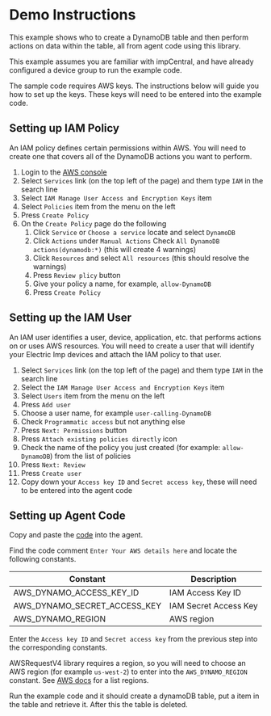 # Demo Instructions

This example shows who to create a DynamoDB table and then perform actions on
data within the table, all from agent code using this library.

This example assumes you are familiar with impCentral, and have already configured a device group to run the example code.

The sample code requires AWS keys. The instructions below will guide you how to set up the keys. These keys will need to be entered into the example code.

## Setting up IAM Policy

An IAM policy defines certain permissions within AWS. You will need to create
one that covers all of the DynamoDB actions you want to perform.

1. Login to the [AWS console](https://aws.amazon.com/console/)
1. Select `Services` link (on the top left of the page) and them type `IAM` in the search line
1. Select `IAM Manage User Access and Encryption Keys` item
1. Select `Policies` item from the menu on the left
1. Press `Create Policy`
1. On the `Create Policy` page do the following
    1. Click `Service` or `Choose a service` locate and select `DynamoDB`
    1. Click `Actions` under `Manual Actions` Check `All DynamoDB actions(dynamodb:*)` (this will create 4 warnings)
    1. Click `Resources` and select `All resources` (this should resolve the warnings)
    1. Press `Review plicy` button
    1. Give your policy a name, for example, `allow-DynamoDB`
    1. Press `Create Policy`

## Setting up the IAM User

An IAM user identifies a user, device, application, etc. that performs actions
on or uses AWS resources. You will need to create a user that will identify
your Electric Imp devices and attach the IAM policy to that user.

1. Select `Services` link (on the top left of the page) and them type `IAM` in the search line
1. Select the `IAM Manage User Access and Encryption Keys` item
1. Select `Users` item from the menu on the left
1. Press `Add user`
1. Choose a user name, for example `user-calling-DynamoDB`
1. Check `Programmatic access` but not anything else
1. Press `Next: Permissions` button
1. Press `Attach existing policies directly` icon
1. Check the name of the policy you just created (for example: `allow-DynamoDB`) from the list of policies
1. Press `Next: Review`
1. Press `Create user`
1. Copy down your `Access key ID` and `Secret access key`, these will need to be entered into the agent code

## Setting up Agent Code

Copy and paste the [code](sample.agent.nut) into the agent.

Find the code comment `Enter Your AWS details here` and locate the following constants.

| Constant                     | Description           |
| ---------------------------- | --------------------- |
| AWS_DYNAMO_ACCESS_KEY_ID     | IAM Access Key ID     |
| AWS_DYNAMO_SECRET_ACCESS_KEY | IAM Secret Access Key |
| AWS_DYNAMO_REGION            | AWS region            |

Enter the `Access key ID` and `Secret access key` from the previous step into the corresponding constants.

AWSRequestV4 library requires a region, so you will need to choose an AWS region (for example `us-west-2`) to enter into the `AWS_DYNAMO_REGION` constant. See [AWS docs](https://docs.aws.amazon.com/general/latest/gr/rande.html#ddb_region) for a list regions.

Run the example code and it should create a dynamoDB table, put a item in the table and retrieve it. After this the table is deleted.
